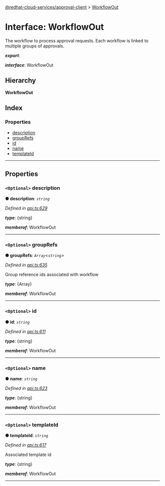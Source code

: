 [@redhat-cloud-services/approval-client](../README.md) > [WorkflowOut](../interfaces/workflowout.md)

# Interface: WorkflowOut

The workflow to process approval requests. Each workflow is linked to multiple groups of approvals.

*__export__*: 

*__interface__*: WorkflowOut

## Hierarchy

**WorkflowOut**

## Index

### Properties

* [description](workflowout.md#description)
* [groupRefs](workflowout.md#grouprefs)
* [id](workflowout.md#id)
* [name](workflowout.md#name)
* [templateId](workflowout.md#templateid)

---

## Properties

<a id="description"></a>

### `<Optional>` description

**● description**: *`string`*

*Defined in [api.ts:629](https://github.com/RedHatInsights/javascript-clients/blob/master/packages/approval/api.ts#L629)*

*__type__*: {string}

*__memberof__*: WorkflowOut

___
<a id="grouprefs"></a>

### `<Optional>` groupRefs

**● groupRefs**: *`Array`<`string`>*

*Defined in [api.ts:635](https://github.com/RedHatInsights/javascript-clients/blob/master/packages/approval/api.ts#L635)*

Group reference ids associated with workflow

*__type__*: {Array}

*__memberof__*: WorkflowOut

___
<a id="id"></a>

### `<Optional>` id

**● id**: *`string`*

*Defined in [api.ts:611](https://github.com/RedHatInsights/javascript-clients/blob/master/packages/approval/api.ts#L611)*

*__type__*: {string}

*__memberof__*: WorkflowOut

___
<a id="name"></a>

### `<Optional>` name

**● name**: *`string`*

*Defined in [api.ts:623](https://github.com/RedHatInsights/javascript-clients/blob/master/packages/approval/api.ts#L623)*

*__type__*: {string}

*__memberof__*: WorkflowOut

___
<a id="templateid"></a>

### `<Optional>` templateId

**● templateId**: *`string`*

*Defined in [api.ts:617](https://github.com/RedHatInsights/javascript-clients/blob/master/packages/approval/api.ts#L617)*

Associated template id

*__type__*: {string}

*__memberof__*: WorkflowOut

___


